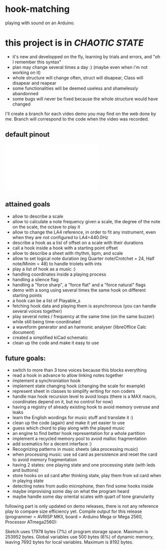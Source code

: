 # hook-matching
playing with sound on an Arduino.

# this project is in _*CHAOTIC STATE*_ 
  - it's new and developped on the fly, learning by trials and errors, and "oh I remember this syntax"
  - plan may change several times a day :) (maybe even when i'm not working on it)
  - whole structure will change often, struct will disapear, Class will disapear and reapear
  - some functionalities will be deemed useless and shamelessly abandonned
  - some bugs will never be fixed because the whole structure would have changed

I'll create a branch for each video demo you may find on the web done by me. Branch will correspond to the code when the video was recorded.

## default pinout
![Ugly but simple schematic](/media/wiring_schematic.pdf)

## attained goals
 - allow to describe a scale
 - allow to calculate a note frequency given a scale, the degree of the note on the scale, the octave to play it 
 - allow to change the LA4 reference, in order to fit any instrument, even when they are not configured to LA4=440.0Hz
 - describe a hook as a list of offset on a scale with their durations
 - call a hook inside a hook with a starting point offset
 - allow to describe a sheet with rhythm, bpm, and scale
 - allow to set logical note duration (eg Quarter note/Crotchet = 24, Half note/Minim = 48) to handle triolets with ints
 - play a list of hook as a music :)
 - handling coordinates inside a playing process
 - handling a silence flag
 - handling a "force sharp", a "force flat" and a "force natural" flags
 - demo with a song using several times the same hook on different starting points
 - a hook can be a list of Playable_s
 - fetching hook data and playing them is asynchronous (you can handle several voices together)
 - play several notes / frequency at the same time (on the same buzzer) while still being time-coordinated
 - a waveform generator and an harmonic analyser (libreOffice Calc document)
 - created a simplified kiCad schematic
 - clean up the code and make it easy to use

## future goals:
 - switch to more than 3 tone voices because this blocks everything
 - read a hook in advance to allow linking notes together
 - implement a synchroniation hook
 - implement state changing hook (changing the scale for example)
 - represent sheet in classes to simplify writing for non coders
 - handle max hook recursion level to avoid loops (there is a MAX macro, coordinates depend on it, but no control for now)
 - having a registry of already existing hook to avoid memory overuse and leaks
 - learn the English wordings for music stuff and translate it :)
 - clean up the code (again) and make it yet easier to use
 - guess which chord to play along with the played music
 - an engine to find better hook representation for a whole partition
 - implement a recycled memory pool to avoid malloc fragmentation
 - add scematics for a decent interface :)
 - Recognizing patterns in music sheets (aka processing music)
 - when processing music: use sd card as persistence and reset the card to avoid memory fragmentation
 - having 2 states: one playing state and one processing state (with leds and buttons)
 - store hooks on sd card after thinking state, play them from sd card when in playing state
 - detecting notes from audio microphone, then find some hooks inside
 - maybe improvising some day on what the program heard
 - maybe handle some day oriental scales with quart of tone granularity



following part is only updated on demo releases, there is not any reference play to compare size efficiency yet.
Compile output for this release (programmer = AVRISP MKII, board = Arduino Mega or Mega 2560, Processor ATmega2560): 

Sketch uses 17978 bytes (7%) of program storage space. Maximum is 253952 bytes.
Global variables use 500 bytes (6%) of dynamic memory, leaving 7692 bytes for local variables. Maximum is 8192 bytes.
